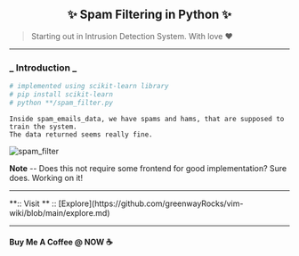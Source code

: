 <h2 align="center"> ✨ Spam Filtering in Python  ✨ </h2>

> Starting out in Intrusion Detection System. With love ❤️

<hr>

### _ Introduction _

```python
# implemented using scikit-learn library
# pip install scikit-learn
# python **/spam_filter.py
```


    Inside spam_emails_data, we have spams and hams, that are supposed to train the system.
    The data returned seems really fine.

![spam_filter](https://github.com/greenwayRocks/IntrusionDetectionSystem/blob/master/screen/spam_filter.png)

**Note** -- Does this not require some frontend for good implementation? Sure does. Working on it!

<hr>
**:: Visit **
:: [Explore](https://github.com/greenwayRocks/vim-wiki/blob/main/explore.md)

<hr>

#### Buy Me A Coffee @ NOW ☕️
